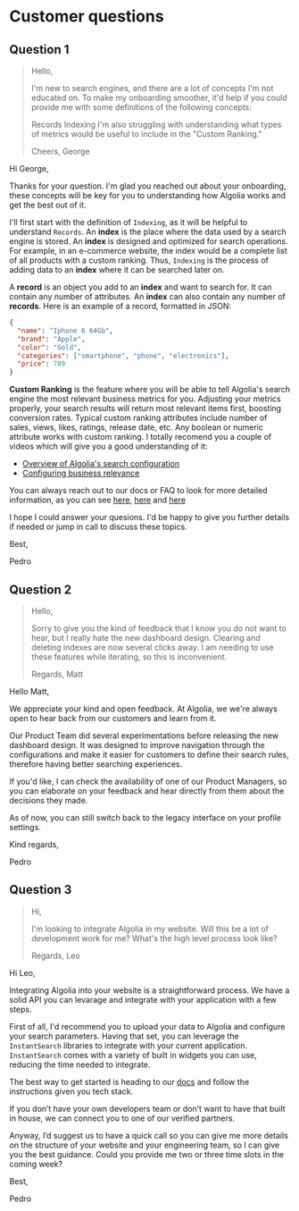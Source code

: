 # Customer questions

## Question 1

> Hello,
>
> I'm new to search engines, and there are a lot of concepts I'm not educated on. To make my onboarding smoother, it'd help if you could provide me with some definitions of the following concepts:
>
> Records
> Indexing
> I'm also struggling with understanding what types of metrics would be useful to include in the "Custom Ranking."
>
> Cheers, George

Hi George,

Thanks for your question. I'm glad you reached out about your onboarding, these concepts will be key for you to understanding how Algolia works and get the best out of it.

I'll first start with the definition of `Indexing`, as it will be helpful to understand `Records`. An **index** is the place where the data used by a search engine is stored. An **index** is designed and optimized for search operations. For example, in an e-commerce website, the index would be a complete list of all products with a custom ranking. Thus, `Indexing` is the process of adding data to an **index** where it can be searched later on.

A **record** is an object you add to an **index** and want to search for. It can contain any number of attributes. An **index** can also contain any number of **records**. Here is an example of a record, formatted in JSON:

```json
{
  "name": "Iphone 6 64Gb",
  "brand": "Apple",
  "color": "Gold",
  "categories": ["smartphone", "phone", "electronics"],
  "price": 789
}
```

**Custom Ranking** is the feature where you will be able to tell Algolia's search engine the most relevant business metrics for you. Adjusting your metrics properly, your search results will return most relevant items first, boosting conversion rates. Typical custom ranking attributes include number of sales, views, likes, ratings, release date, etc. Any boolean or numeric attribute works with custom ranking. I totally recomend you a couple of videos which will give you a good understanding of it:

- [Overview of Algolia's search configuration](https://play.vidyard.com/qLiR1Shoh12hnmaFWWZXSU?utm_medium=page_link&utm_source=dashboard&autoplay=2)
- [Configuring business relevance](https://www.youtube.com/watch?v=kC6BBEjicS8&)

You can always reach out to our docs or FAQ to look for more detailed information, as you can see [here](https://www.algolia.com/doc/faq/basics/what-is-an-index/), [here](https://www.algolia.com/doc/faq/basics/what-is-a-record/) and [here](https://www.algolia.com/doc/guides/managing-results/must-do/custom-ranking/)

I hope I could answer your quesions. I'd be happy to give you further details if needed or jump in call to discuss these topics.

Best,

Pedro

## Question 2

> Hello,
>
> Sorry to give you the kind of feedback that I know you do not want to hear, but I really hate the new dashboard design. Clearing and deleting indexes are now several clicks away. I am needing to use these features while iterating, so this is inconvenient.
>
> Regards, Matt

Hello Matt,

We appreciate your kind and open feedback. At Algolia, we we're always open to hear back from our customers and learn from it.

Our Product Team did several experimentations before releasing the new dashboard design. It was designed to improve navigation through the configurations and make it easier for customers to define their search rules, therefore having better searching experiences.

If you'd like, I can check the availability of one of our Product Managers, so you can elaborate on your feedback and hear directly from them about the decisions they made.

As of now, you can still switch back to the legacy interface on your profile settings.

Kind regards,

Pedro

## Question 3

> Hi,
>
> I'm looking to integrate Algolia in my website. Will this be a lot of development work for me? What's the high level process look like?
>
> Regards, Leo

Hi Leo,

Integrating Algolia into your website is a straightforward process. We have a solid API you can levarage and integrate with your application with a few steps.

First of all, I'd recommend you to upload your data to Algolia and configure your search parameters. Having that set, you can leverage the `InstantSearch` libraries to integrate with your current application. `InstantSearch` comes with a variety of built in widgets you can use, reducing the time needed to integrate.

The best way to get started is heading to our [docs](https://www.algolia.com/doc/) and follow the instructions given you tech stack. 

If you don’t have your own developers team or don’t want to have that built in house, we can connect you to one of our verified partners.

Anyway, I’d suggest us to have a quick call so you can give me more details on the structure of your website and your engineering team, so I can give you the best guidance. Could you provide me two or three time slots in the coming week?

Best,

Pedro
